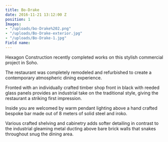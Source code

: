 ```yaml
---
title: Bo-Drake
date: 2016-11-21 13:12:00 Z
position: 1
Images:
- "/uploads/bo-Drake%202.png"
- "/uploads/Bo-Drake-exterior.jpg"
- "/uploads/Bo-Drake-1.jpg"
Field name: 
---
```


Hexagon Construction recently completed works on this stylish commercial project in Soho.

The restaurant was completely remodeled and refurbished to create a contemporary atmospheric dining experience.

Fronted with an individually crafted timber shop front in black with reeded glass panels provides an industrial take on the traditional style, giving the restaurant a striking first impression.

Inside you are welcomed by warm pendant lighting above a hand crafted bespoke bar made out of 8 meters of solid steel and iroko.

Various crafted shelving and cabinetry adds softer detailing in contrast to the industrial gleaming metal ducting above bare brick walls that snakes throughout snug the dining area.
